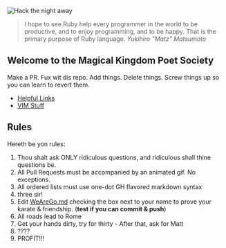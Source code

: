 ![Hack the night away](https://media.giphy.com/media/LmNwrBhejkK9EFP504/giphy.gif)

> I hope to see Ruby help every programmer in the world to be productive, and to enjoy programming, and to be happy. That is the primary purpose of Ruby language.
> _Yukihiro "Matz" Matsumoto_

## Welcome to the Magical Kingdom Poet Society
Make a PR. Fux wit dis repo. Add things. Delete things. Screw things up so you can learn to revert them.

- [Helpful Links](docs/HelpfulLinks.md)
- [VIM Stuff](docs/VIM.md)

## Rules
Hereth be yon rules:
1. Thou shalt ask ONLY ridiculous questions, and ridiculous shall thine questions be.
1. All Pull Requests must be accompanied by an animated gif. No exceptions.
1. All ordered lists must use one-dot GH flavored markdown syntax
1. three sir!
1. Edit [WeAreGo.md](docs/WeAreGo.md) checking the box next to your name to prove your karate & friendship. (**test if you can commit & push**)
1. All roads lead to Rome
1. Get your hands dirty, try for thirty - After that, ask for Matt
1. ????
1. PROFIT!!!
